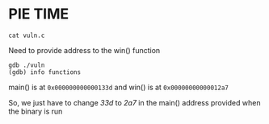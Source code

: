 # PIE TIME

```shell
cat vuln.c
```

Need to provide address to the win() function

```shell
gdb ./vuln
(gdb) info functions
```

main() is at `0x000000000000133d` and win() is at `0x00000000000012a7`

So, we just have to change *33d* to *2a7* in the main() address provided when the binary is run
